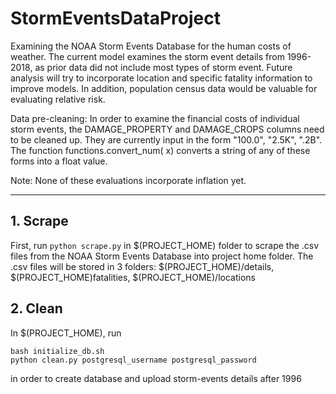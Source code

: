 # StormEventsDataProject
Examining the NOAA Storm Events Database for the human costs of weather.  The current model examines the 
storm event details from 1996-2018, as prior data did not include most types of storm event.  Future analysis 
will try to incorporate location and specific fatality information to improve models.  In addition, population
census data would be valuable for evaluating relative risk.

Data pre-cleaning:  In order to examine the financial costs of individual storm events, the DAMAGE_PROPERTY and 
DAMAGE_CROPS columns need to be cleaned up.  They are currently input in the form "100.0", "2.5K", ".2B". 
The function functions.convert_num( x) converts a string of any of these forms into a float value.

Note: None of these evaluations incorporate inflation yet.

-----

## 1. Scrape

First, run `python scrape.py` in $(PROJECT_HOME) folder to scrape the .csv files from the NOAA Storm Events Database into project 
home folder. The .csv files will be stored in 3 folders: $(PROJECT_HOME)/details, $(PROJECT_HOME)fatalities, $(PROJECT_HOME)/locations

## 2. Clean 
In $(PROJECT_HOME), run 
```
bash initialize_db.sh
python clean.py postgresql_username postgresql_password
```
in order to create database and upload storm-events details after 1996

